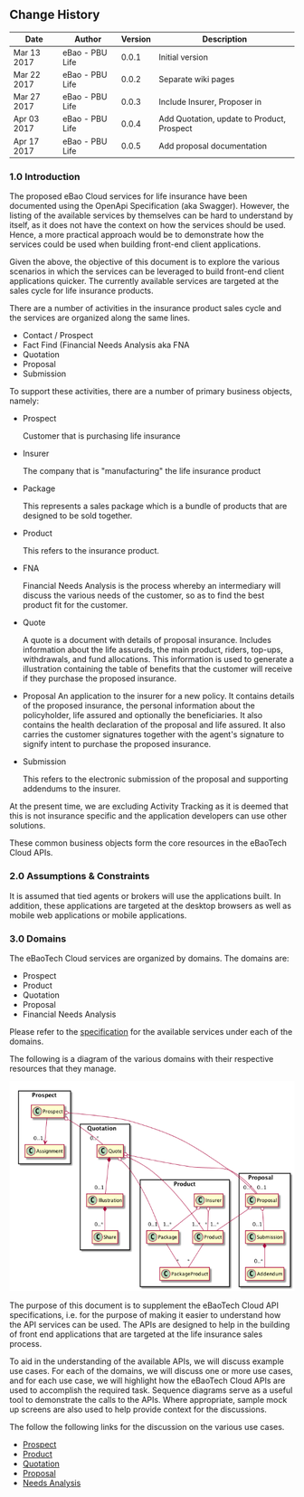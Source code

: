 ## Change History
| Date    | Author    | Version    | Description                         |
|---------|-----------|------------|-------------------------------------|
| Mar 13 2017 | eBao - PBU Life  | 0.0.1     | Initial version
| Mar 22 2017 | eBao - PBU Life  | 0.0.2     | Separate wiki pages
| Mar 27 2017 | eBao - PBU Life  | 0.0.3     | Include Insurer, Proposer in
| Apr 03 2017 | eBao - PBU Life  | 0.0.4     | Add Quotation, update to Product, Prospect
| Apr 17 2017 | eBao - PBU Life  | 0.0.5     | Add proposal documentation



### <a name="intro">1.0 Introduction   </a>

The proposed eBao Cloud services for life insurance have been documented using the OpenApi Specification (aka Swagger). However, the listing of the available services by themselves can be hard to understand by itself, as it does not have the context on how the services should be used. Hence, a more practical approach would be to demonstrate how the services could be used when building front-end client applications.  

Given the above, the objective of this document is to explore the various scenarios in which the services can be leveraged to build front-end client applications quicker. The currently available services are targeted at the sales cycle for life insurance products.

There are a number of activities in the insurance product sales cycle and the services are organized along the same lines.   
 * Contact / Prospect  
 * Fact Find (Financial Needs Analysis aka FNA
 * Quotation
 * Proposal
 * Submission

To support these activities, there are a number of primary business objects, namely:

 * Prospect

   Customer that is purchasing life insurance
   <br />
 * Insurer

   The company that is "manufacturing" the life insurance product
   <br />
 * Package

   This represents a sales package which is a bundle of products that are designed to be sold together.
   <br />

 * Product

   This refers to the insurance product.
   <br />

 * FNA

   Financial Needs Analysis is the process whereby an intermediary will discuss the various needs of the customer, so as to find the best product fit for the customer.
   <br />

 * Quote

   A quote is a document with details of proposal insurance. Includes information about the life assureds, the main product, riders, top-ups, withdrawals, and fund allocations. This information is used to generate a illustration containing the table of benefits that the customer will receive if they purchase the proposed insurance.
   <br />

 * Proposal
   An application to the insurer for a new policy. It contains details of the proposed insurance, the personal information about the policyholder, life assured and optionally the beneficiaries. It also contains the health declaration of the proposal and life assured. It also carries the customer signatures together with the agent's signature to signify intent to purchase the proposed insurance.
   <br />

 * Submission

   This refers to the electronic submission of the proposal and supporting addendums to the insurer.

At the present time, we are excluding Activity Tracking as it is deemed that this is not insurance specific and the application developers can use other solutions.

These common business objects form the core resources in the eBaoTech Cloud APIs.

### <a name="assumptions">2.0 Assumptions & Constraints</a>

It is assumed that tied agents or brokers will use the applications built. In addition, these applications are targeted at the desktop browsers as well as mobile web applications or mobile applications.


### <a name="prospects">3.0 Domains</a>

The eBaoTech Cloud services are organized by domains. The domains are:

* Prospect
* Product
* Quotation
* Proposal
* Financial Needs Analysis

Please refer to the [specification](http://swagger.ebaocloud.life) for the available services under each of the domains.

The following is a diagram of the various domains with their respective resources that they manage.

![](../assets/screens/class.png)

The purpose of this document is to supplement the eBaoTech Cloud API specifications, i.e. for the purpose of making it easier to understand how the API services can be used. The APIs are designed to help in the building of front end applications that are targeted at the life insurance sales process.

To aid in the understanding of the available APIs, we will discuss example use cases. For each of the domains, we will discuss one or more use cases, and for each use case, we will highlight how the eBaoTech Cloud APIs are used to accomplish the required task. Sequence diagrams serve as a useful tool to demonstrate the calls to the APIs. Where appropriate, sample mock up screens are also used to help provide context for the discussions.



The follow the following links for the discussion on the various use cases.

* [Prospect](https://github.com/yitchoong/cloudapi/wiki/Prospect)
* [Product](https://github.com/yitchoong/cloudapi/wiki/Product)
* [Quotation](https://github.com/yitchoong/cloudapi/wiki/Quotation)
* [Proposal](https://github.com/yitchoong/cloudapi/wiki/Proposal)
* [Needs Analysis](https://github.com/yitchoong/cloudapi/wiki/FNA)

